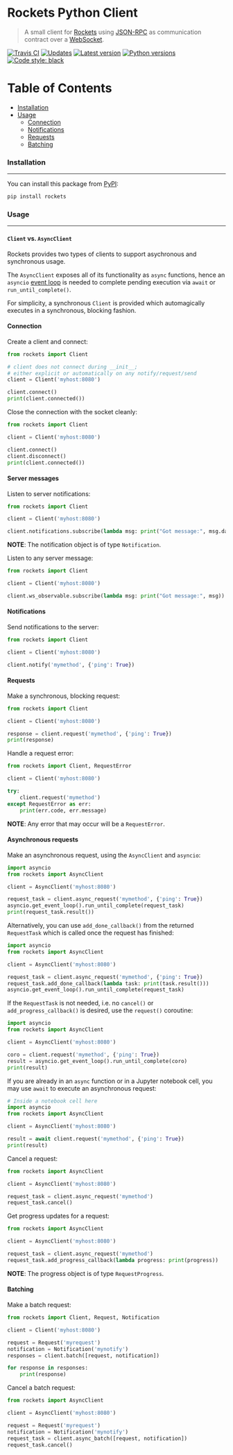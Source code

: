 # Rockets Python Client

> A small client for [Rockets](../README.md) using [JSON-RPC](https://www.jsonrpc.org) as
> communication contract over a [WebSocket](https://developer.mozilla.org/en-US/docs/Web/API/WebSocket).

[![Travis CI](https://img.shields.io/travis/BlueBrain/Rockets/master.svg?style=flat-square)](https://travis-ci.org/BlueBrain/Rockets)
[![Updates](https://pyup.io/repos/github/BlueBrain/Rockets/shield.svg)](https://pyup.io/repos/github/BlueBrain/Rockets/)
[![Latest version](https://img.shields.io/pypi/v/rockets.svg)](https://pypi.org/project/rockets/)
[![Python versions](https://img.shields.io/pypi/pyversions/rockets.svg)](https://pypi.org/project/rockets/)
[![Code style: black](https://img.shields.io/badge/code%20style-black-000000.svg)](https://github.com/ambv/black)


# Table of Contents

* [Installation](#installation)
* [Usage](#usage)
    * [Connection](#connection)
    * [Notifications](#notifications)
    * [Requests](#requests)
    * [Batching](#batching)


### Installation
----------------
You can install this package from [PyPI](https://pypi.org/):
```bash
pip install rockets
```

### Usage
---------

#### `Client` vs. `AsyncClient`
Rockets provides two types of clients to support asychronous and synchronous usage.

The `AsyncClient` exposes all of its functionality as `async` functions, hence an `asyncio`
[event loop](https://docs.python.org/3/library/asyncio-eventloop.html) is needed to complete pending
execution via `await` or `run_until_complete()`.

For simplicity, a synchronous `Client` is provided which automagically executes in a synchronous,
blocking fashion.

#### Connection
Create a client and connect:
```py
from rockets import Client

# client does not connect during __init__;
# either explicit or automatically on any notify/request/send
client = Client('myhost:8080')

client.connect()
print(client.connected())
```

Close the connection with the socket cleanly:
```py
from rockets import Client

client = Client('myhost:8080')

client.connect()
client.disconnect()
print(client.connected())
```


#### Server messages
Listen to server notifications:
```py
from rockets import Client

client = Client('myhost:8080')

client.notifications.subscribe(lambda msg: print("Got message:", msg.data))
```

**NOTE**: The notification object is of type `Notification`.

Listen to any server message:
```py
from rockets import Client

client = Client('myhost:8080')

client.ws_observable.subscribe(lambda msg: print("Got message:", msg))
```


#### Notifications
Send notifications to the server:
```py
from rockets import Client

client = Client('myhost:8080')

client.notify('mymethod', {'ping': True})
```


#### Requests
Make a synchronous, blocking request:
```py
from rockets import Client

client = Client('myhost:8080')

response = client.request('mymethod', {'ping': True})
print(response)
```

Handle a request error:
```py
from rockets import Client, RequestError

client = Client('myhost:8080')

try:
    client.request('mymethod')
except RequestError as err:
    print(err.code, err.message)
```

**NOTE**: Any error that may occur will be a `RequestError`.


#### Asynchronous requests
Make an asynchronous request, using the `AsyncClient` and `asyncio`:
```py
import asyncio
from rockets import AsyncClient

client = AsyncClient('myhost:8080')

request_task = client.async_request('mymethod', {'ping': True})
asyncio.get_event_loop().run_until_complete(request_task)
print(request_task.result())
```

Alternatively, you can use `add_done_callback()` from the returned `RequestTask` which is called
once the request has finished:

```py
import asyncio
from rockets import AsyncClient

client = AsyncClient('myhost:8080')

request_task = client.async_request('mymethod', {'ping': True})
request_task.add_done_callback(lambda task: print(task.result()))
asyncio.get_event_loop().run_until_complete(request_task)
```

If the `RequestTask` is not needed, i.e. no `cancel()` or `add_progress_callback()` is desired, use
the `request()` coroutine:

```py
import asyncio
from rockets import AsyncClient

client = AsyncClient('myhost:8080')

coro = client.request('mymethod', {'ping': True})
result = asyncio.get_event_loop().run_until_complete(coro)
print(result)
```

If you are already in an `async` function or in a Jupyter notebook cell, you may use `await` to
execute an asynchronous request:
```py
# Inside a notebook cell here
import asyncio
from rockets import AsyncClient

client = AsyncClient('myhost:8080')

result = await client.request('mymethod', {'ping': True})
print(result)
```

Cancel a request:
```py
from rockets import AsyncClient

client = AsyncClient('myhost:8080')

request_task = client.async_request('mymethod')
request_task.cancel()
```

Get progress updates for a request:
```py
from rockets import AsyncClient

client = AsyncClient('myhost:8080')

request_task = client.async_request('mymethod')
request_task.add_progress_callback(lambda progress: print(progress))
```

**NOTE**: The progress object is of type `RequestProgress`.

#### Batching
Make a batch request:
```py
from rockets import Client, Request, Notification

client = Client('myhost:8080')

request = Request('myrequest')
notification = Notification('mynotify')
responses = client.batch([request, notification])

for response in responses:
    print(response)
```

Cancel a batch request:
```py
from rockets import AsyncClient

client = AsyncClient('myhost:8080')

request = Request('myrequest')
notification = Notification('mynotify')
request_task = client.async_batch([request, notification])
request_task.cancel()
```
